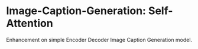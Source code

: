 # Image-Caption-Generation: Self-Attention
Enhancement on simple Encoder Decoder Image Caption Generation model.
